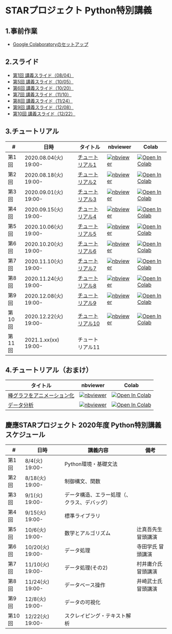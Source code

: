 # STARプロジェクト Python特別講義

## 1.事前作業

* [Google Colaboratoryのセットアップ](https://docs.google.com/document/d/1h8TP7jKYKsaW2OQIae8uzzL6I0oyRbbxQUZZO-hEkgw)<br>

## 2.スライド

* [第1回 講義スライド（08/04）](https://gitpitch.com/abenben/starproject-python/master?p=slide01-base)
* [第5回 講義スライド（10/05）](https://gitpitch.com/abenben/starproject-python/master?p=slide05-base)
* [第6回 講義スライド（10/20）](https://gitpitch.com/abenben/starproject-python/master?p=slide06-base)
* [第7回 講義スライド（11/10）](https://gitpitch.com/abenben/starproject-python/master?p=slide07-base)
* [第8回 講義スライド（11/24）](https://gitpitch.com/abenben/starproject-python/master?p=slide08-base)
* [第9回 講義スライド（12/08）](https://gitpitch.com/abenben/starproject-python/master?p=slide09-base)
* [第10回 講義スライド（12/22）](https://gitpitch.com/abenben/starproject-python/master?p=slide10-base)

## 3.チュートリアル

|#|日時|タイトル|nbviewer|Colab|
|---|---|---|---|---|
|第1回|2020.08.04(火) 19:00-|[チュートリアル1](tutorial01.ipynb)|[![nbviewer](https://camo.githubusercontent.com/bfeb5472ee3df9b7c63ea3b260dc0c679be90b97/68747470733a2f2f696d672e736869656c64732e696f2f62616467652f72656e6465722d6e627669657765722d6f72616e67652e7376673f636f6c6f72423d66333736323626636f6c6f72413d346434643464)](https://nbviewer.jupyter.org/github/abenben/starproject-python/blob/master/tutorial01.ipynb)|[![Open In Colab](https://colab.research.google.com/assets/colab-badge.svg)](https://colab.research.google.com/github/abenben/starproject-python/blob/master/tutorial01.ipynb)|
|第2回|2020.08.18(火) 19:00-|[チュートリアル2](tutorial02.ipynb)|[![nbviewer](https://camo.githubusercontent.com/bfeb5472ee3df9b7c63ea3b260dc0c679be90b97/68747470733a2f2f696d672e736869656c64732e696f2f62616467652f72656e6465722d6e627669657765722d6f72616e67652e7376673f636f6c6f72423d66333736323626636f6c6f72413d346434643464)](https://nbviewer.jupyter.org/github/abenben/starproject-python/blob/master/tutorial02.ipynb)|[![Open In Colab](https://colab.research.google.com/assets/colab-badge.svg)](https://colab.research.google.com/github/abenben/starproject-python/blob/master/tutorial02.ipynb)|
|第3回|2020.09.01(火) 19:00-|[チュートリアル3](tutorial03.ipynb)|[![nbviewer](https://camo.githubusercontent.com/bfeb5472ee3df9b7c63ea3b260dc0c679be90b97/68747470733a2f2f696d672e736869656c64732e696f2f62616467652f72656e6465722d6e627669657765722d6f72616e67652e7376673f636f6c6f72423d66333736323626636f6c6f72413d346434643464)](https://nbviewer.jupyter.org/github/abenben/starproject-python/blob/master/tutorial03.ipynb)|[![Open In Colab](https://colab.research.google.com/assets/colab-badge.svg)](https://colab.research.google.com/github/abenben/starproject-python/blob/master/tutorial03.ipynb)|
|第4回|2020.09.15(火) 19:00-|[チュートリアル4](tutorial04.ipynb)|[![nbviewer](https://camo.githubusercontent.com/bfeb5472ee3df9b7c63ea3b260dc0c679be90b97/68747470733a2f2f696d672e736869656c64732e696f2f62616467652f72656e6465722d6e627669657765722d6f72616e67652e7376673f636f6c6f72423d66333736323626636f6c6f72413d346434643464)](https://nbviewer.jupyter.org/github/abenben/starproject-python/blob/master/tutorial04.ipynb)|[![Open In Colab](https://colab.research.google.com/assets/colab-badge.svg)](https://colab.research.google.com/github/abenben/starproject-python/blob/master/tutorial04.ipynb)|
|第5回|2020.10.06(火) 19:00-|[チュートリアル5](tutorial05.ipynb)|[![nbviewer](https://camo.githubusercontent.com/bfeb5472ee3df9b7c63ea3b260dc0c679be90b97/68747470733a2f2f696d672e736869656c64732e696f2f62616467652f72656e6465722d6e627669657765722d6f72616e67652e7376673f636f6c6f72423d66333736323626636f6c6f72413d346434643464)](https://nbviewer.jupyter.org/github/abenben/starproject-python/blob/master/tutorial05.ipynb)|[![Open In Colab](https://colab.research.google.com/assets/colab-badge.svg)](https://colab.research.google.com/github/abenben/starproject-python/blob/master/tutorial05.ipynb)|
|第6回|2020.10.20(火) 19:00-|[チュートリアル6](tutorial06.ipynb)|[![nbviewer](https://camo.githubusercontent.com/bfeb5472ee3df9b7c63ea3b260dc0c679be90b97/68747470733a2f2f696d672e736869656c64732e696f2f62616467652f72656e6465722d6e627669657765722d6f72616e67652e7376673f636f6c6f72423d66333736323626636f6c6f72413d346434643464)](https://nbviewer.jupyter.org/github/abenben/starproject-python/blob/master/tutorial06.ipynb)|[![Open In Colab](https://colab.research.google.com/assets/colab-badge.svg)](https://colab.research.google.com/github/abenben/starproject-python/blob/master/tutorial06.ipynb)|
|第7回|2020.11.10(火) 19:00-|[チュートリアル7](tutorial07.ipynb)|[![nbviewer](https://camo.githubusercontent.com/bfeb5472ee3df9b7c63ea3b260dc0c679be90b97/68747470733a2f2f696d672e736869656c64732e696f2f62616467652f72656e6465722d6e627669657765722d6f72616e67652e7376673f636f6c6f72423d66333736323626636f6c6f72413d346434643464)](https://nbviewer.jupyter.org/github/abenben/starproject-python/blob/master/tutorial07.ipynb)|[![Open In Colab](https://colab.research.google.com/assets/colab-badge.svg)](https://colab.research.google.com/github/abenben/starproject-python/blob/master/tutorial07.ipynb)|
|第8回|2020.11.24(火) 19:00-|[チュートリアル8](tutorial08.ipynb)|[![nbviewer](https://camo.githubusercontent.com/bfeb5472ee3df9b7c63ea3b260dc0c679be90b97/68747470733a2f2f696d672e736869656c64732e696f2f62616467652f72656e6465722d6e627669657765722d6f72616e67652e7376673f636f6c6f72423d66333736323626636f6c6f72413d346434643464)](https://nbviewer.jupyter.org/github/abenben/starproject-python/blob/master/tutorial08.ipynb)|[![Open In Colab](https://colab.research.google.com/assets/colab-badge.svg)](https://colab.research.google.com/github/abenben/starproject-python/blob/master/tutorial08.ipynb)|
|第9回|2020.12.08(火) 19:00-|[チュートリアル9](tutorial09.ipynb)|[![nbviewer](https://camo.githubusercontent.com/bfeb5472ee3df9b7c63ea3b260dc0c679be90b97/68747470733a2f2f696d672e736869656c64732e696f2f62616467652f72656e6465722d6e627669657765722d6f72616e67652e7376673f636f6c6f72423d66333736323626636f6c6f72413d346434643464)](https://nbviewer.jupyter.org/github/abenben/starproject-python/blob/master/tutorial09.ipynb)|[![Open In Colab](https://colab.research.google.com/assets/colab-badge.svg)](https://colab.research.google.com/github/abenben/starproject-python/blob/master/tutorial09.ipynb)|
|第10回|2020.12.22(火) 19:00-|[チュートリアル10](tutorial10.ipynb)|[![nbviewer](https://camo.githubusercontent.com/bfeb5472ee3df9b7c63ea3b260dc0c679be90b97/68747470733a2f2f696d672e736869656c64732e696f2f62616467652f72656e6465722d6e627669657765722d6f72616e67652e7376673f636f6c6f72423d66333736323626636f6c6f72413d346434643464)](https://nbviewer.jupyter.org/github/abenben/starproject-python/blob/master/tutorial10.ipynb)|[![Open In Colab](https://colab.research.google.com/assets/colab-badge.svg)](https://colab.research.google.com/github/abenben/starproject-python/blob/master/tutorial10.ipynb)|
|第11回|2021.1.xx(xx) 19:00-|チュートリアル11|

## 4.チュートリアル（おまけ）

|タイトル|nbviewer|Colab|
|---|---|---|
|[棒グラフをアニメーション化](example01.ipynb)|[![nbviewer](https://camo.githubusercontent.com/bfeb5472ee3df9b7c63ea3b260dc0c679be90b97/68747470733a2f2f696d672e736869656c64732e696f2f62616467652f72656e6465722d6e627669657765722d6f72616e67652e7376673f636f6c6f72423d66333736323626636f6c6f72413d346434643464)](https://nbviewer.jupyter.org/github/abenben/starproject-python/blob/master/example01.ipynb)|[![Open In Colab](https://colab.research.google.com/assets/colab-badge.svg)](https://colab.research.google.com/github/abenben/starproject-python/blob/master/example01.ipynb)|
|[データ分析](example02.ipynb)|[![nbviewer](https://camo.githubusercontent.com/bfeb5472ee3df9b7c63ea3b260dc0c679be90b97/68747470733a2f2f696d672e736869656c64732e696f2f62616467652f72656e6465722d6e627669657765722d6f72616e67652e7376673f636f6c6f72423d66333736323626636f6c6f72413d346434643464)](https://nbviewer.jupyter.org/github/abenben/starproject-python/blob/master/example02.ipynb)|[![Open In Colab](https://colab.research.google.com/assets/colab-badge.svg)](https://colab.research.google.com/github/abenben/starproject-python/blob/master/example02.ipynb)|

## 慶應STARプロジェクト 2020年度 Python特別講義スケジュール

|#|日時|講義内容|備考|
|---|---|---|---|
|第1回|8/4(火) 19:00-|Python環境・基礎文法
|第2回|8/18(火) 19:00-|制御構文、関数
|第3回|9/1(火) 19:00-|データ構造、エラー処理（、クラス、デバッグ）
|第4回|9/15(火) 19:00-|標準ライブラリ
|第5回|10/6(火) 19:00-|数学とアルゴリズム|辻真吾先生 冒頭講演|
|第6回|10/20(火) 19:00-|データ処理|寺田学氏 冒頭講演|
|第7回|11/10(火) 19:00-|データ処理(その2)|村井庸介氏 冒頭講演|
|第8回|11/24(火) 19:00-|データベース操作|井崎武士氏 冒頭講演|
|第9回|12/8(火) 19:00-|データの可視化
|第10回|12/22(火) 19:00-|スクレイピング・テキスト解析
